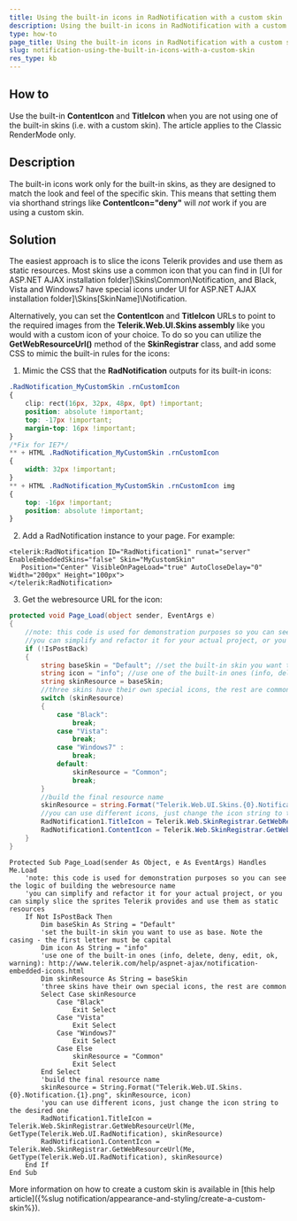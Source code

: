 ```yaml
---
title: Using the built-in icons in RadNotification with a custom skin
description: Using the built-in icons in RadNotification with a custom skin. Check it now!
type: how-to
page_title: Using the built-in icons in RadNotification with a custom skin
slug: notification-using-the-built-in-icons-with-a-custom-skin
res_type: kb
---
```


## How to
   

Use the built-in **ContentIcon** and **TitleIcon** when you are not using one of the built-in skins (i.e. with a custom skin). The article applies to the Classic RenderMode only.  
   
## Description
   

The built-in icons work only for the built-in skins, as they are designed to match the look and feel of the specific skin. This means that setting them via shorthand strings like **ContentIcon="deny"** will *not* work if you are using a custom skin.  

   
## Solution
   

The easiest approach is to slice the icons Telerik provides and use them as static resources. Most skins use a common icon that you can find in [UI for ASP.NET AJAX installation folder]\Skins\Common\Notification, and Black, Vista and Windows7 have special icons under UI for ASP.NET AJAX installation folder]\Skins\[SkinName]\Notification.  
   

Alternatively, you can set the **ContentIcon** and **TitleIcon** URLs to point to the required images from the **Telerik.Web.UI.Skins assembly** like you would with a custom icon of your choice. To do so you can utilize the **GetWebResourceUrl()** method of the **SkinRegistrar** class, and add some CSS to mimic the built-in rules for the icons:  
   
   

 1. Mimic the CSS that the **RadNotification** outputs for its built-in icons:  
 
 ````CSS
.RadNotification_MyCustomSkin .rnCustomIcon
 {
     clip: rect(16px, 32px, 48px, 0pt) !important;
     position: absolute !important;
     top: -17px !important;
     margin-top: 16px !important;
 }
 /*Fix for IE7*/
 ** + HTML .RadNotification_MyCustomSkin .rnCustomIcon
 {
     width: 32px !important;
 }
 ** + HTML .RadNotification_MyCustomSkin .rnCustomIcon img
 {
     top: -16px !important;
     position: absolute !important;
 }
 ````

 2. Add a RadNotification instance to your page. For example:  
 
 ````ASPX
<telerik:RadNotification ID="RadNotification1" runat="server" EnableEmbeddedSkins="false" Skin="MyCustomSkin"
    Position="Center" VisibleOnPageLoad="true" AutoCloseDelay="0" Width="200px" Height="100px">
</telerik:RadNotification>
 ````

 3. Get the webresource URL for the icon:  

 ````C#
protected void Page_Load(object sender, EventArgs e)
 {
     //note: this code is used for demonstration purposes so you can see the logic of  building the webresource name
     //you can simplify and refactor it for your actual project, or you can simply slice the  sprites Telerik provides and use them as static resources
     if (!IsPostBack)
     {
         string baseSkin = "Default"; //set the built-in skin you want to use as base. Note  the casing - the first letter must be capital
         string icon = "info"; //use one of the built-in ones (info, delete, deny, edit, ok,  warning): http://www.telerik.com/help/aspnet-ajax/notification-embedded-icons.html
         string skinResource = baseSkin;
         //three skins have their own special icons, the rest are common
         switch (skinResource)
         {
             case "Black":
                 break;
             case "Vista":
                 break;
             case "Windows7" :
                 break;
             default:
                 skinResource = "Common";
                 break;
         }
         //build the final resource name
         skinResource = string.Format("Telerik.Web.UI.Skins.{0}.Notification.{1}.png",  skinResource, icon);
         //you can use different icons, just change the icon string to the desired one
         RadNotification1.TitleIcon = Telerik.Web.SkinRegistrar.GetWebResourceUrl(this,  typeof(Telerik.Web.UI.RadNotification), skinResource);
         RadNotification1.ContentIcon = Telerik.Web.SkinRegistrar.GetWebResourceUrl(this,  typeof(Telerik.Web.UI.RadNotification), skinResource);
     }
 }
 ````
````VB
Protected Sub Page_Load(sender As Object, e As EventArgs) Handles Me.Load
    'note: this code is used for demonstration purposes so you can see the logic of building the webresource name
    'you can simplify and refactor it for your actual project, or you can simply slice the sprites Telerik provides and use them as static resources
    If Not IsPostBack Then
        Dim baseSkin As String = "Default"
        'set the built-in skin you want to use as base. Note the casing - the first letter must be capital
        Dim icon As String = "info"
        'use one of the built-in ones (info, delete, deny, edit, ok, warning): http://www.telerik.com/help/aspnet-ajax/notification-embedded-icons.html
        Dim skinResource As String = baseSkin
        'three skins have their own special icons, the rest are common
        Select Case skinResource
            Case "Black"
                Exit Select
            Case "Vista"
                Exit Select
            Case "Windows7"
                Exit Select
            Case Else
                skinResource = "Common"
                Exit Select
        End Select
        'build the final resource name
        skinResource = String.Format("Telerik.Web.UI.Skins.{0}.Notification.{1}.png", skinResource, icon)
        'you can use different icons, just change the icon string to the desired one
        RadNotification1.TitleIcon = Telerik.Web.SkinRegistrar.GetWebResourceUrl(Me, GetType(Telerik.Web.UI.RadNotification), skinResource)
        RadNotification1.ContentIcon = Telerik.Web.SkinRegistrar.GetWebResourceUrl(Me, GetType(Telerik.Web.UI.RadNotification), skinResource)
    End If
End Sub

 ````
  

More information on how to create a custom skin is available in [this help article]({%slug notification/appearance-and-styling/create-a-custom-skin%}).


